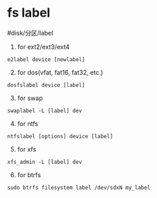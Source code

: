 # fs label
#disk/分区/label
1. for ext2/ext3/ext4
```shell
e2label device [newlabel]
```
2. for dos(vfat, fat16, fat32, etc.)
```shell
dosfslabel device [label]
```
3. for swap
```shell
swaplabel -L [label] dev
```
4. for ntfs
```shell
ntfslabel [options] device [label]
```
5. for xfs
```shell
xfs_admin -L [label] dev
```
6. for btrfs
```shell
sudo btrfs filesystem label /dev/sdxN my_label
```
